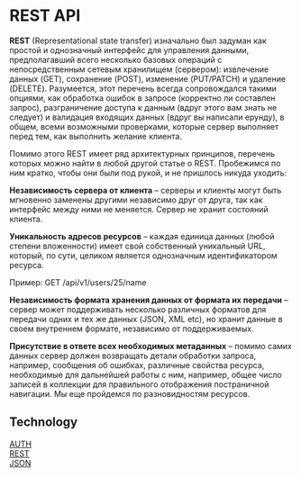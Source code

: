 # REST API


**REST** (Representational state transfer) изначально был задуман как простой и однозначный интерфейс для управления данными, предполагавший всего несколько базовых операций с непосредственным сетевым хранилищем (сервером): извлечение данных (GET), сохранение (POST), изменение (PUT/PATCH) и удаление (DELETE). Разумеется, этот перечень всегда сопровождался такими опциями, как обработка ошибок в запросе (корректно ли составлен запрос), разграничение доступа к данным (вдруг этого вам знать не следует) и валидация входящих данных (вдруг вы написали ерунду), в общем, всеми возможными проверками, которые сервер выполняет перед тем, как выполнить желание клиента.

Помимо этого REST имеет ряд архитектурных принципов, перечень которых можно найти в любой другой статье о REST. Пробежимся по ним кратко, чтобы они были под рукой, и не пришлось никуда уходить:

**Независимость сервера от клиента** – серверы и клиенты могут быть мгновенно заменены другими независимо друг от друга, так как интерфейс между ними не меняется. Сервер не хранит состояний клиента.

**Уникальность адресов ресурсов** – каждая единица данных (любой степени вложенности) имеет свой собственный уникальный URL, который, по сути, целиком является однозначным идентификатором ресурса.

Пример: GET /api/v1/users/25/name

**Независимость формата хранения данных от формата их передачи** – сервер может поддерживать несколько различных форматов для передачи одних и тех же данных (JSON, XML etc), но хранит данные в своем внутреннем формате, независимо от поддерживаемых.

**Присутствие в ответе всех необходимых метаданных** – помимо самих данных сервер должен возвращать детали обработки запроса, например, сообщения об ошибках, различные свойства ресурса, необходимые для дальнейшей работы с ним, например, общее число записей в коллекции для правильного отображения постраничной навигации. Мы еще пройдемся по разновидностям ресурсов.


## Technology
[AUTH](https://developers.google.com/identity/protocols/OAuth2)   
[REST](https://en.wikipedia.org/wiki/Representational_state_transfer#Applied_to_web_services)   
[JSON](https://en.wikipedia.org/wiki/JSON)   
